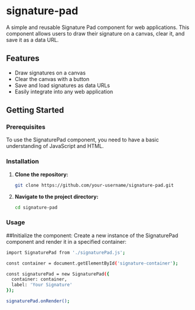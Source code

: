# signature-pad
A simple and reusable Signature Pad component for web applications. This component allows users to draw their signature on a canvas, clear it, and save it as a data URL.
## Features

- Draw signatures on a canvas
- Clear the canvas with a button
- Save and load signatures as data URLs
- Easily integrate into any web application

## Getting Started

### Prerequisites

To use the SignaturePad component, you need to have a basic understanding of JavaScript and HTML.

### Installation

1. **Clone the repository:**

    ```sh
    git clone https://github.com/your-username/signature-pad.git
    ```

2. **Navigate to the project directory:**

    ```sh
    cd signature-pad
    ```

### Usage
##Initialize the component:
Create a new instance of the SignaturePad component and render it in a specified container:
```sh
import SignaturePad from './signaturePad.js';

const container = document.getElementById('signature-container');

const signaturePad = new SignaturePad({
  container: container,
  label: 'Your Signature'
});

signaturePad.onRender();
```

